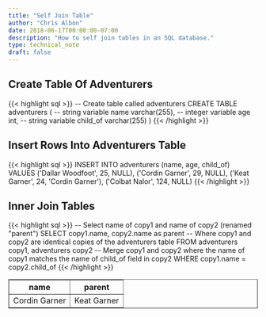 ```yaml
---
title: "Self Join Table"
author: "Chris Albon"
date: 2018-06-17T00:00:00-07:00
description: "How to self join tables in an SQL database."
type: technical_note
draft: false
---
```


## Create Table Of Adventurers

{{< highlight sql >}}
-- Create table called adventurers
CREATE TABLE adventurers (
    -- string variable
    name varchar(255),
    -- integer variable
    age int,
    -- string variable
    child_of varchar(255)
)
{{< /highlight >}}

## Insert Rows Into Adventurers Table

{{< highlight sql >}}
INSERT INTO adventurers (name, age, child_of)
VALUES ('Dallar Woodfoot', 25, NULL),
       ('Cordin Garner', 29, NULL),
       ('Keat Garner', 24, 'Cordin Garner'),
       ('Colbat Nalor', 124, NULL)
{{< /highlight >}}

## Inner Join Tables

{{< highlight sql >}}
-- Select name of copy1 and name of copy2 (renamed "parent")
SELECT copy1.name, copy2.name as parent
-- Where copy1 and copy2 are identical copies of the adventurers table
FROM adventurers copy1, adventurers copy2
-- Merge copy1 and copy2 where the name of copy1 matches the name of child_of field in copy2
WHERE copy1.name = copy2.child_of
{{< /highlight >}}
<!DOCTYPE html>
<table border="1" style="border-collapse:collapse">
<tr><th>name</th><th>parent</th></tr>
<tr><td>Cordin Garner</td><td>Keat Garner</td></tr></table>